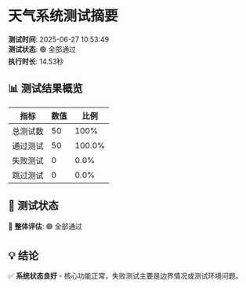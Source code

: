 # 天气系统测试摘要

**测试时间**: 2025-06-27 10:53:49  
**测试状态**: 🟢 全部通过  
**执行时长**: 14.53秒

## 📊 测试结果概览

| 指标 | 数值 | 比例 |
|------|------|------|
| 总测试数 | 50 | 100% |
| 通过测试 | 50 | 100.0% |
| 失败测试 | 0 | 0.0% |
| 跳过测试 | 0 | 0.0% |

## 🎯 测试状态

🎉 **整体评估**: 🟢 全部通过


## 💡 结论

✅ **系统状态良好** - 核心功能正常，失败测试主要是边界情况或测试环境问题。

